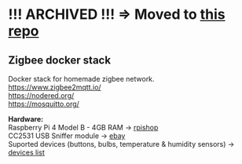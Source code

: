 # !!! ARCHIVED !!! => Moved to [this repo](https://github.com/valerijmedvid/zigbee-stack)

## Zigbee docker stack

Docker stack for homemade zigbee network.  
https://www.zigbee2mqtt.io/  
https://nodered.org/  
https://mosquitto.org/  

<b>Hardware:</b>  
Raspberry Pi 4 Model B - 4GB RAM -> [rpishop](https://rpishop.cz/raspberry-pi-4b/1598-raspberry-pi-4-model-b-4gb-ram-765756931182.html)  
CC2531 USB Sniffer module -> [ebay](https://www.ebay.com/sch/i.html?_from=R40&_trksid=m570.l1313&_nkw=CC2531&_sacat=0)  
Suported devices (buttons, bulbs, temperature & humidity sensors) -> [devices list](https://www.zigbee2mqtt.io/information/supported_devices.html)
